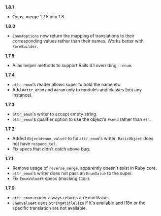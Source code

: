 **1.8.1**
* Oops, merge 1.7.5 into 1.8.

**1.8.0**
* `Enum#options` now return the mapping of translations to their corresponding
  values rather than their names. Works better with `FormBuilder`.

**1.7.5**
* Alias helper methods to support Rails 4.1 overriding `::enum`.

**1.7.4**
* `attr_enum`'s reader allows super to hold the name etc.
* Add `#attr_enum` and `#enum` only to modules and classes (not any instance).

**1.7.3**
* `attr_enum`'s writer to accept empty string.
* `attr_enum`'s qualifier option to use the object's `#send` rather than `#[]`.

**1.7.2**
* Added `Object#enum_value?` to fix `attr_enum`'s writer, `BasicObject` does
  not have `respond_to?`.
* Fix specs that didn't catch above bug.

**1.7.1**
* Remove usage of `reverse_merge`, apparently doesn't exist in Ruby core.
* `attr_enum`'s writer does not pass an `EnumValue` to the super.
* Fix `EnumValue#t` specs (mocking `I18n`).

**1.7.0**
* `attr_enum` reader always returns an EnumValue.
* `EnumValue#t` uses `String#titlelize` if it's available and I18n or the
  specific translation are not available.
